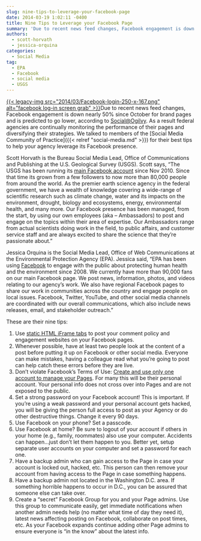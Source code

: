 ```yaml
---
slug: nine-tips-to-leverage-your-facebook-page
date: 2014-03-19 1:02:11 -0400
title: Nine Tips to Leverage your Facebook Page
summary: 'Due to recent news feed changes, Facebook engagement is down nearly 50% since October for brand pages and is predicted to go lower, according to Social@Ogilvy. As a result federal agencies are continually monitoring the performance of their pages and diversifying their strategies. We talked to members of the Social Media Community'
authors:
  - scott-horvath
  - jessica-orquina
categories:
  - Social Media
tag:
  - EPA
  - Facebook
  - social media
  - USGS
---
```


[{{< legacy-img src="2014/03/Facebook-login-250-x-167.png" alt="facebook log-in screen grab" >}}](https://s3.amazonaws.com/sitesusa/wp-content/uploads/sites/212/2014/03/Facebook-login-250-x-167.png)Due to recent news feed changes, Facebook engagement is down nearly 50% since October for brand pages and is predicted to go lower, according to [Social@Ogilvy](https://social.ogilvy.com/facebook-zero-considering-life-after-the-demise-of-organic-reach/). As a result federal agencies are continually monitoring the performance of their pages and diversifying their strategies. We talked to members of the [Social Media Community of Practice]({{< relref "social-media.md" >}}) for their best tips to help your agency leverage its Facebook presence.

Scott Horvath is the Bureau Social Media Lead, Office of Communications and Publishing at the U.S. Geological Survey (USGS). Scott says, &#8220;The USGS has been running its [main Facebook account](https://www.facebook.com/USGeologicalSurvey) since Nov 2010. Since that time its grown from a few followers to now more than 80,000 people from around the world. As the premier earth science agency in the federal government, we have a wealth of knowledge covering a wide-range of scientific research such as climate change, water and its impacts on the environment, drought, biology and ecosystems, energy, environmental health, and many more. Our Facebook presence has been managed, from the start, by using our own employees (aka &#8211; Ambassadors) to post and engage on the topics within their area of expertise. Our Ambassadors range from actual scientists doing work in the field, to public affairs, and customer service staff and are always excited to share the science that they&#8217;re passionate about.&#8221;

Jessica Orquina is the Social Media Lead, Office of Web Communications at the Environmental Protection Agency (EPA). Jessica said, &#8220;EPA has been using [Facebook](https://www.facebook.com/EPA) to engage with the public about protecting human health and the environment since 2008. We currently have more than 90,000 fans on our main Facebook page. We post news, information, photos, and videos relating to our agency&#8217;s work. We also have regional Facebook pages to share our work in communities across the country and engage people on local issues. Facebook, Twitter, YouTube, and other social media channels are coordinated with our overall communications, which also include news releases, email, and stakeholder outreach.&#8221;

These are their nine tips:

  1. Use [static HTML iFrame tabs](https://www.facebook.com/EPA/app_128953167177144) to post your comment policy and engagement websites on your Facebook pages.
  2. Whenever possible, have at least two people look at the content of a post before putting it up on Facebook or other social media. Everyone can make mistakes, having a colleague read what you’re going to post can help catch these errors before they are live.
  3. Don&#8217;t violate Facebook&#8217;s Terms of Use: [Create and use only one account to manage your Pages](https://www.facebook.com/note.php?note_id=10150162305100301). For many this will be their personal account. Your personal info does not cross over into Pages and are not exposed to the public.
  4. Set a strong password on your Facebook account! This is important. If you&#8217;re using a weak password and your personal account gets hacked, you will be giving the person full access to post as your Agency or do other destructive things. Change it every 90 days.
  5. Use Facebook on your phone? Set a passcode.
  6. Use Facebook at home? Be sure to logout of your account if others in your home (e.g., family, roommates) also use your computer. Accidents can happen&#8230;just don&#8217;t let them happen to you. Better yet, setup separate user accounts on your computer and set a password for each one.
  7. Have a backup admin who can gain access to the Page in case your account is locked out, hacked, etc. This person can then remove your account from having access to the Page in case something happens.
  8. Have a backup admin not located in the Washington D.C. area. If something horrible happens to occur in D.C., you can be assured that someone else can take over.
  9. Create a &#8220;secret&#8221; Facebook Group for you and your Page admins. Use this group to communicate easily, get immediate notifications when another admin needs help (no matter what time of day they need it), latest news affecting posting on Facebook, collaborate on post times, etc. As your Facebook expands continue adding other Page admins to ensure everyone is &#8220;in the know&#8221; about the latest info.